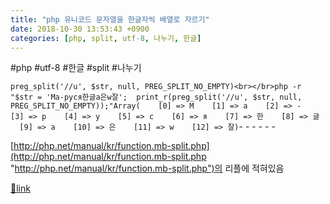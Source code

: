 ```yaml
---
title: "php 유니코드 문자열을 한글자씩 배열로 자르기"
date: 2018-10-30 13:53:43 +0900
categories: [php, split, utf-8, 나누기, 한글]
---
```


#php #utf-8 #한글 #split #나누기

`preg_split('//u', $str, null, PREG_SPLIT_NO_EMPTY)<br></br>php -r "$str = 'Ма-руся한글a은w잘';  print_r(preg_split('//u', $str, null, PREG_SPLIT_NO_EMPTY));"Array(    [0] => М    [1] => а    [2] => -    [3] => р    [4] => у    [5] => с    [6] => я    [7] => 한    [8] => 글    [9] => a    [10] => 은    [11] => w    [12] => 잘)`- - - - - -

[http://php.net/manual/kr/function.mb-split.php](http://php.net/manual/kr/function.mb-split.php "http://php.net/manual/kr/function.mb-split.php")의 리플에 적혀있음


[🔗link](http://www.mins01.com/mh/tech/read/1209)